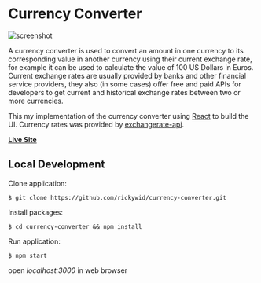 # Currency Converter
![screenshot](https://i.imgur.com/0BjE8L5.png)

A currency converter is used to convert an amount in one currency to its corresponding value in another currency using their current exchange rate, for example it can be used to calculate the value of 100 US Dollars in Euros. Current exchange rates are usually provided by banks and other financial service providers, they also (in some cases) offer free and paid APIs for developers to get current and historical exchange rates between two or more currencies.

This my implementation of the currency converter using [React](https://reactjs.org/) to build the UI. Currency rates was provided by [exchangerate-api](exchangerate-api.com).

**[Live Site](https://rickywid.github.io/currency-converter/)**

## Local Development

Clone application:

`$ git clone https://github.com/rickywid/currency-converter.git`

Install packages:

`$ cd currency-converter && npm install`

Run application:

`$ npm start`

open *localhost:3000* in web browser
